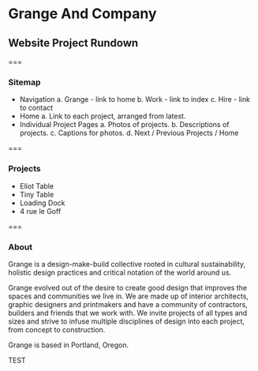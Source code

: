 
# Grange And Company
## Website Project Rundown

===
### Sitemap
- Navigation
	a. Grange - link to home
	b. Work - link to index
	c. Hire - link to contact
- Home
	a. Link to each project, arranged from latest.
- Individual Project Pages
	a. Photos of projects.
	b. Descriptions of projects.
	c. Captions for photos.
	d. Next / Previous Projects / Home

===
### Projects
- Eliot Table
- Tiny Table
- Loading Dock
- 4 rue le Goff

=== 
### About
Grange is a design-make-build collective rooted in cultural sustainability, holistic design practices and critical notation of the world around us. 

Grange evolved out of the desire to create good design that improves the spaces and communities we live in. We are made up of interior architects, graphic designers and printmakers and have a community of contractors, builders and friends that we work with. We invite projects of all types and sizes and strive to infuse multiple disciplines of design into each project, from concept to construction.

Grange is based in Portland, Oregon.

TEST